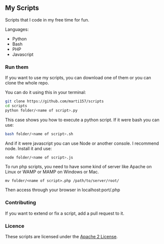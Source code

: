 ## My Scripts
Scripts that I code in my free time for fun.

Languages:
* Python
* Bash
* PHP
* Javascript

### Run them
If you want to use my scripts, you can download one of them or you can clone the whole repo.

You can do it using this in your terminal:
```bash
git clone https://github.com/marti157/scripts
cd scripts
python folder/<name of script>.py
```
This case shows you how to execute a python script. If it were bash you can use:
```bash
bash folder/<name of script>.sh
```
And if it were javascript you can use Node or another console. I recommend node. Install it and use:
```bash
node folder/<name of script>.js
```
To run php scripts, you need to have some kind of server like Apache on Linux or WAMP or MAMP on Windows or Mac.
```
mv folder/<name of script>.php /path/to/server/root/
```
Then access through your browser in localhost:port/<name of script>.php

### Contributing
If you want to extend or fix a script, add a pull request to it.

### Licence
These scripts are licensed under the [Apache 2 License](LICENSE).
